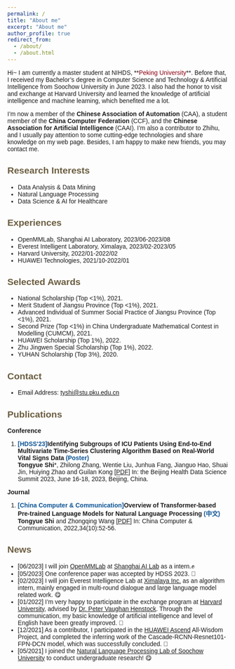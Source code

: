 ```yaml
---
permalink: /
title: "About me"
excerpt: "About me"
author_profile: true
redirect_from: 
  - /about/
  - /about.html
---
```



<span style="font-family: 'Trebuchet MS', 'Lucida Sans Unicode', 'Lucida Grande', 'Lucida Sans', Arial, sans-serif;">
Hi~ I am currently a master student at NIHDS, **<font color="#8B0012">Peking University</font>**. Before that, I received my Bachelor’s degree in Computer Science and Technology & Artificial Intelligence from Soochow University in June 2023. I also had the honor to visit and exchange at Harvard University and learned the knowledge of artificial intelligence and machine learning, which benefited me a lot.<br/>

I’m now a member of the **Chinese Association of Automation** (CAA), a student member of the **China Computer Federation** (CCF), and the **Chinese Association for Artificial Intelligence** (CAAI). I’m also a contributor to Zhihu, and I usually pay attention to some cutting-edge technologies and share knowledge on my web page. Besides, I am happy to make new friends, you may contact me.
</span>

<span style="color:#6b5d40">Research Interests</span>
----------
- Data Analysis & Data Mining
- Natural Language Processing
- Data Science & AI for Healthcare

<span style="color:#6b5d40">Experiences</span>
--------
- OpenMMLab, Shanghai AI Laboratory, 2023/06-2023/08
- Everest Intelligent Laboratory, Ximalaya, 2023/02-2023/05
- Harvard University, 2022/01-2022/02
- HUAWEI Technologies, 2021/10-2022/01

<span style="color:#6b5d40">Selected Awards</span>
--------
- National Scholarship (Top &lt;1%), 2021.
- Merit Student of Jiangsu Province (Top &lt;1%), 2021.
- Advanced Individual of Summer Social Practice of Jiangsu Province (Top &lt;1%), 2021.
- Second Prize (Top &lt;1%)  in China Undergraduate Mathematical Contest in Modelling (CUMCM), 2021.
- HUAWEI Scholarship (Top 1%), 2022.
- Zhu Jingwen Special Scholarship (Top 1%), 2022.
- YUHAN Scholarship (Top 3%), 2020.

<span style="color:#6b5d40">Contact</span>
--------
- Email Address: tyshi@stu.pku.edu.cn
  
<span style="color:#6b5d40">Publications</span>
--------
**Conference**

1. **<span style="color:#0b5394">[HDSS'23]</span>Identifying Subgroups of ICU Patients Using End-to-End Multivariate Time-Series Clustering Algorithm Based on Real-World Vital Signs Data <span style="color:#0b5394">(Poster)</span>**   
    **Tongyue Shi**\*, Zhilong Zhang, Wentie Liu, Junhua Fang, Jianguo Hao, Shuai Jin, Huiying Zhao and Guilan Kong [[PDF](https://arxiv.org/pdf/2306.02121.pdf)]
    In: the Beijing Health Data Science Summit 2023,  June 16-18, 2023, Beijing, China.

<!--    
2. **<span style="color:#0b5394">[ESEC/FSE'23]</span>How Early Participation Determines Long-Term Sustained Activity in GitHub Projects? <span style="color:#0b5394">(CCF A)</span>**   
   Wenxin Xiao, Hao He, **Weiwei Xu**, Yuxia Zhang and Minghui Zhou [[PDF](https://arxiv.org/pdf/2308.06005.pdf)]
    In: 31st ACM Joint European Software Engineering Conference and Symposium on the Foundations of Software Engineering, San Francisco, USA, 11 - 17 November 2023.

3. **<span style="color:#0b5394">[ICSE'23 DEMO]</span>LicenseRec: Knowledge based Open Source License Recommendation for OSS Projects**   
    **Weiwei Xu**, Xin Wu, Runzhi He and Minghui Zhou[[PDF](https://zhcxww.github.io/files/LicenseRec_DEMO.pdf)]
    In: The 45th IEEE/ACM International Conference on Software Engineering, May 14-20, 2023, Melbourne, Australia.
    
4. **<span style="color:#0b5394">[SANER'23]</span>Characterize Software Release Notes of GitHub Projects: Structure, Writing Style, and Content <span style="color:#0b5394">(CCF B)</span>**   
    Jianyu Wu, **Weiwei Xu**, Kai Gao, Jingyue Li and Minghui Zhou[[PDF](https://zhcxww.github.io/files/SANER23 _final.pdf)]
    In: The 30th IEEE International Conference on Software Analysis, Evolution and Reengineering, March 21st-24th, 2023, Macao SAR, China.
    
5. **<span style="color:#0b5394">[ICSE'22]</span>Recommending Good First Issues in GitHub OSS Projects <span style="color:#0b5394">(CCF A)</span>**   
    Wenxin Xiao, Hao He, **Weiwei Xu** , Xin Tan , Jinhao Dong , Minghui Zhou [[PDF](https://dl.acm.org/doi/pdf/10.1145/3510003.3510196)] 
    In: The 44th International Conference on Software Engineering, May 21-29, 2022, Pittsburgh, PA, USA. 
    
6. **<span style="color:#0b5394">[SEKE'21]</span>Multi-granularity code smell detection using deep learning method based on abstract syntax tree <span style="color:#0b5394">(CCF C)</span>**   
    **Weiwei Xu** and Xiaofang Zhang [[PDF](https://ksiresearch.org/seke/seke21paper/paper014.pdf)] 
    In: The 33rd International Conference on Software Engineering and Knowledge Engineering(SEKE), July 1-10, 2021, Pittsburgh, USA.
     -->

**Journal**
1. **<span style="color:#0b5394">[China Computer & Communication]</span>Overview of Transformer-based Pre-trained Language Models for Natural Language Processing <span style="color:#0b5394">(中文)</span>**   
    **Tongyue Shi** and Zhongqing Wang [[PDF](https://kns.cnki.net/kcms2/article/abstract?v=3uoqIhG8C44YLTlOAiTRKibYlV5Vjs7iJTKGjg9uTdeTsOI_ra5_XVAeH9RrhpJsO7qt6LnIvpxdpER9r8TU96Z_LWYNtSIN&uniplatform=NZKPT)]
    In: China Computer & Communication, 2022,34(10):52-56.
   

<span style="color:#6b5d40">News</span>
----------
- [06/2023] I will join [OpenMMLab](https://openmmlab.com/) at [Shanghai AI Lab](https://www.shlab.org.cn/) as a intern.✊
- [05/2023] One conference paper was accepted by HDSS 2023. 🎉
- [02/2023] I will join Everest Intelligence Lab at [Ximalaya Inc.](https://www.ximalaya.com/) as an algorithm intern, mainly engaged in multi-round dialogue and large language model related work. 😋
- [01/2022] I’m very happy to participate in the exchange program at [Harvard University](https://www.harvard.edu/), advised by [Dr. Peter Vaughan Henstock](https://pll.harvard.edu/instructor/peter-vaughan-henstock). Through the communication, my basic knowledge of artificial intelligence and level of English have been greatly improved. 🎉
- [12/2021] As a contributor, I participated in the [HUAWEI Ascend](https://www.hiascend.com/zh/) All-Wisdom Project, and completed the inferring work of the Cascade-RCNN-Resnet101-FPN-DCN model, which was successfully concluded. 💪
- [05/2021] I joined the [Natural Language Processing Lab of Soochow University](http://nlp.suda.edu.cn/) to conduct undergraduate research! 😋



<!-- Hi~ I am currently a master student at NIHDS, **<font color="#8B0012">Peking University</font>**. Before that, I received my Bachelor’s degree in Computer Science and Technology & Artificial Intelligence from Soochow University in June 2023. I also had the honor to visit and exchange at Harvard University and learned the knowledge of artificial intelligence and machine learning, which benefited me a lot.

I’m now a member of the **Chinese Association of Automation** (CAA), a student member of the **China Computer Federation** (CCF), and the **Chinese Association for Artificial Intelligence** (CAAI). I’m also a contributor to Zhihu, and I usually pay attention to some cutting-edge technologies and share knowledge on my web page. Besides, I am happy to make new friends, you may contact me.

Research Interests
======
* Data Analysis & Data Mining
* Natural Language Processing
* Data Science & AI for Healthcare

Experiences
======
* OpenMMLab, Shanghai AI Laboratory, 2023/06-2023/08
* Everest Intelligent Laboratory, Ximalaya, 2023/02-2023/05
* Harvard University, 2022/01-2022/02
* HUAWEI Technologies, 2021/10-2022/01

Selected Awards
======
* National Scholarship (Top <1%), 2021.
* Merit Student of Jiangsu Province (Top <1%), 2021.
* Advanced Individual of Summer Social Practice of Jiangsu Province (Top <1%), 2021.
* Second Prize (Top <1%)  in China Undergraduate Mathematical Contest in Modelling (CUMCM), 2021.
* HUAWEI Scholarship (Top 1%), 2022.
* Zhu Jingwen Special Scholarship (Top 1%), 2022.
* YUHAN Scholarship (Top 3%), 2020.

Contact
======
* Email Address: tyshi@stu.pku.edu.cn

News
======
* [06/2023] I will join [OpenMMLab](https://openmmlab.com/) at [Shanghai AI Lab](https://www.shlab.org.cn/) as a intern.✊
* [05/2023] One conference paper was accepted by HDSS 2023. 🎉
* [02/2023] I will join Everest Intelligence Lab at [Ximalaya Inc.](https://www.ximalaya.com/) as an algorithm intern, mainly engaged in multi-round dialogue and large language model related work. 😋
* [01/2022] I’m very happy to participate in the exchange program at [Harvard University](https://www.harvard.edu/), advised by [Dr. Peter Vaughan Henstock](https://pll.harvard.edu/instructor/peter-vaughan-henstock). Through the communication, my basic knowledge of artificial intelligence and level of English have been greatly improved. 🎉
* [12/2021] As a contributor, I participated in the [HUAWEI Ascend](https://www.hiascend.com/zh/) All-Wisdom Project, and completed the inferring work of the Cascade-RCNN-Resnet101-FPN-DCN model, which was successfully concluded. 💪
* [05/2021] I joined the [Natural Language Processing Lab of Soochow University](http://nlp.suda.edu.cn/) to conduct undergraduate research! 😋 -->